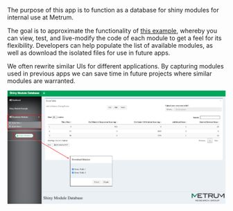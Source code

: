 
<!-- README.md is generated from README.Rmd. Please edit that file -->

The purpose of this app is to function as a database for shiny modules
for internal use at Metrum.

The goal is to approximate the functionality of [this
example](https://storybook.js.org/), whereby you can view, test, and
live-modify the code of each module to get a feel for its flexibility.
Developers can help populate the list of available modules, as well as
download the isolated files for use in future apps.

We often rewrite similar UIs for different applications. By capturing
modules used in previous apps we can save time in future projects where
similar modules are warranted.

![](./app/www/showcase.png)
